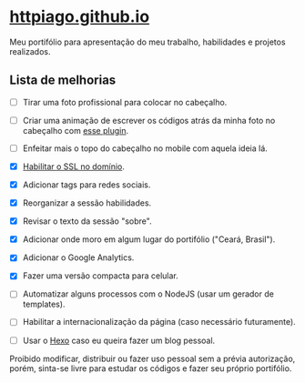 # [httpiago.github.io](https://httpiago.github.io)
Meu portifólio para apresentação do meu trabalho, habilidades e projetos realizados.

## Lista de melhorias
- [ ] Tirar uma foto profissional para colocar no cabeçalho.
- [ ] Criar uma animação de escrever os códigos atrás da minha foto no cabeçalho com [esse plugin](https://github.com/mattboldt/typed.js/).
- [ ] Enfeitar mais o topo do cabeçalho no mobile com aquela ideia lá.
- [x] [Habilitar o SSL no domínio](https://help.umbler.com/hc/pt-br/articles/201677189-Utilizando-SSL-na-Umbler#cf).
- [x] Adicionar tags para redes sociais.
- [x] Reorganizar a sessão habilidades.
- [x] Revisar o texto da sessão "sobre".
- [x] Adicionar onde moro em algum lugar do portifólio ("Ceará, Brasil").
- [x] Adicionar o Google Analytics.
- [x] Fazer uma versão compacta para celular.
- [ ] Automatizar alguns processos com o NodeJS (usar um gerador de templates).
- [ ] Habilitar a internacionalização da página (caso necessário futuramente).
- [ ] Usar o [Hexo](https://hexo.io/) caso eu queira fazer um blog pessoal.


Proibido modificar, distribuir ou fazer uso pessoal sem a prévia autorização, porém, sinta-se livre para estudar os códigos e fazer seu próprio portifólio.